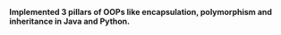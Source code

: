 <div>
  <b> Implemented 3 pillars of OOPs like encapsulation, polymorphism and inheritance in Java and Python. </b>
  </div>
